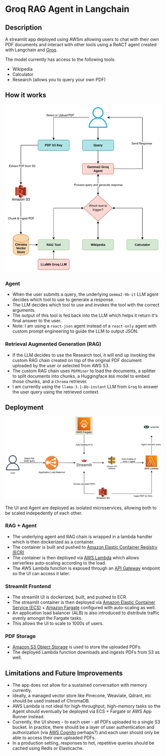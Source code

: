 # Groq RAG Agent in Langchain

## Description
A streamlit app deployed using AWSm allowing users to chat with their own PDF documents and interact with other tools using a ReACT agent created with Langchain and [Groq](https://groq.com/).

The model currently has access to the following tools:
- Wikipedia
- Calculator
- Research (allows you to query your own PDF)


## How it works

![Flow-Diagram](assets/Langchain_Groq_RAG_Agent_Flow.png)

### Agent
- When the user submits a query, the underlying `Gemma2-9b-it` LLM agent decides which tool to use to generate a response.
- The LLM decides which tool to use and invokes the tool with the correct arguments.
- The output of this tool is fed back into the LLM which helps it return it's final answer to the user.
- Note: I am using a `react-json` agent instead of a `react-only` agent with custom prompt engineering to guide the LLM to output JSON.

### Retrieval Augmented Generation (RAG)
- If the LLM decides to use the Research tool, it will end up invoking the custom RAG chain created on top of the original PDF document uploaded by the user or selected from AWS S3.
- The custom RAG chain uses `PDFMiner` to load the documents, a splitter to split documents into chunks, a Huggingface `BGE` model to embed those chunks, and a `Chroma` retriever. 
- I am currently using the `llama-3.1-8b-instant` LLM from `Groq` to answer the user query using the retrieved context.

## Deployment
![Architecture-Diagram](assets/Langchain_RAG_Agent_AWS_Architecture.png)


The UI and Agent are deployed as isolated microservices, allowing both to be scaled indepedently of each other.

### RAG + Agent
- The underlying agent and RAG chain is wrapped in a lambda handler which is then dockerized as a container.
- The container is built and pushed to [Amazon Elastic Container Registry (ECR)](https://aws.amazon.com/ecr/)
- The container is then deployed via [AWS Lambda](https://aws.amazon.com/lambda/) which allows serverless auto-scaling according to the load.
- The AWS Lambda function is exposed through an [API Gateway](https://aws.amazon.com/api-gateway/) endpoint so the UI can access it later.

### Streamlit Frontend
- The streamlit UI is dockerized, built, and pushed to ECR.
- The streamlit container is then deployed via [Amazon Elastic Container Service (ECS)](https://aws.amazon.com/ecs/) + [Amazon Fargate](https://aws.amazon.com/fargate/) configured with auto-scaling as well.
- An application load balancer (ALB) is also introduced to distribute traffic evenly amongst the Fargate tasks.
- This allows the UI to scale to 1000s of users.

### PDF Storage
- [Amazon S3 Object Storage](https://aws.amazon.com/s3/) is used to store the uploaded PDFs.
- The deployed Lambda function downloads and ingests PDFs from S3 as well.

## Limitations and Future Improvements
- The app does not allow for a sustained conversation with memory currently.
- Ideally, a managed vector store like Pinecone, Weaviate, Qdrant, etc should be used instead of ChromaDB.
- AWS Lambda is not ideal for high-throughput, high-memory tasks so the Agent should eventually be deployed via ECS + Fargate or AWS App Runner instead.
- Currently, the UI shows - to each user - all PDFs uploaded to a single S3 bucket. In practice, there should be a layer of user authentication and authorization (via [AWS Cognito](https://aws.amazon.com/cognito/) perhaps?) and each user should only be able to access their own uploaded PDFs.
- In a production setting, responses to hot, repetitive queries should be cached using Redis or Elasticache.
  
